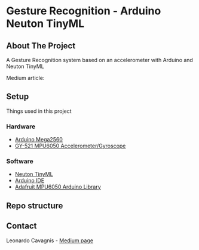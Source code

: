 # Gesture Recognition - Arduino Neuton TinyML

<!-- ABOUT THE PROJECT -->
## About The Project
A Gesture Recognition system based on an accelerometer with Arduino and Neuton TinyML

Medium article: 

<!-- SETUP -->
## Setup
Things used in this project

### Hardware
* [Arduino Mega2560](https://store.arduino.cc/products/arduino-mega-2560-rev3)
* [GY-521 MPU6050 Accelerometer/Gyroscope](https://www.robotstore.it/Modulo-GY-521-MPU-6050)

### Software
* [Neuton TinyML](https://neuton.ai/)
* [Arduino IDE](https://www.arduino.cc/en/software)
* [Adafruit MPU6050 Arduino Library](https://github.com/adafruit/Adafruit_MPU6050)

<!-- REPO structure -->
## Repo structure

<!-- CONTACT -->
## Contact
Leonardo Cavagnis - [Medium page](https://leonardocavagnis.medium.com/)
